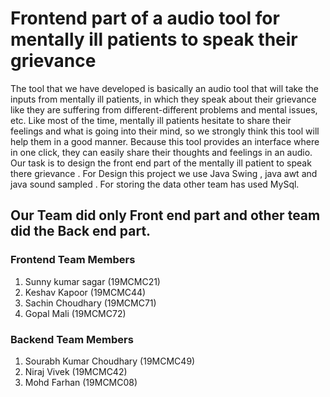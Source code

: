 # Frontend part of a audio tool for mentally ill patients to speak their grievance

The tool that we have developed is basically an audio tool that will take the inputs from mentally ill patients, in which they speak about their grievance like they are suffering from different-different problems and mental issues, etc. Like most of the time, mentally ill patients hesitate to share their feelings and what is going into their mind, so we strongly think this tool will help them in a good manner. Because this tool provides an interface where in one click, they can easily share their thoughts and feelings in an audio. Our task is to design the front end part of the mentally ill patient to speak there grievance . 
For Design this project we use Java Swing , java awt and java sound sampled . For storing the data other team has used MySql. 

## Our Team did only Front end part and other team did the Back end part.

### Frontend Team Members

1. Sunny kumar sagar (19MCMC21)
2. Keshav Kapoor (19MCMC44)
3. Sachin Choudhary (19MCMC71)
4. Gopal Mali (19MCMC72)


### Backend Team Members

1. Sourabh Kumar Choudhary (19MCMC49)
2. Niraj Vivek (19MCMC42)
3. Mohd Farhan (19MCMC08)
